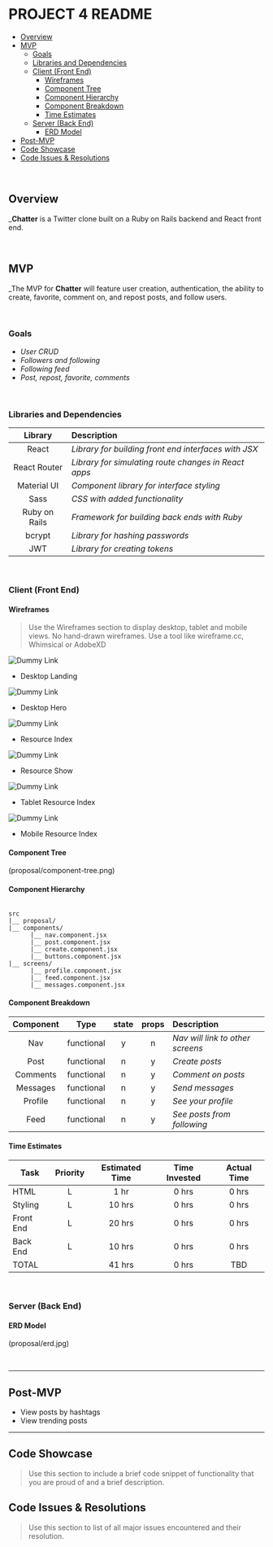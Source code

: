 # PROJECT 4 README <!-- omit in toc -->

- [Overview](#overview)
- [MVP](#mvp)
  - [Goals](#goals)
  - [Libraries and Dependencies](#libraries-and-dependencies)
  - [Client (Front End)](#client-front-end)
    - [Wireframes](#wireframes)
    - [Component Tree](#component-tree)
    - [Component Hierarchy](#component-hierarchy)
    - [Component Breakdown](#component-breakdown)
    - [Time Estimates](#time-estimates)
  - [Server (Back End)](#server-back-end)
    - [ERD Model](#erd-model)
- [Post-MVP](#post-mvp)
- [Code Showcase](#code-showcase)
- [Code Issues & Resolutions](#code-issues--resolutions)

<br>

## Overview

\_**Chatter** is a Twitter clone built on a Ruby on Rails backend and React front end.

<br>

## MVP

\_The MVP for **Chatter** will feature user creation, authentication, the ability to create, favorite, comment on, and repost posts, and follow users.

<br>

### Goals

- _User CRUD_
- _Followers and following_
- _Following feed_
- _Post, repost, favorite, comments_

<br>

### Libraries and Dependencies

|    Library    | Description                                          |
| :-----------: | :--------------------------------------------------- |
|     React     | _Library for building front end interfaces with JSX_ |
| React Router  | _Library for simulating route changes in React apps_ |
|  Material UI  | _Component library for interface styling_            |
|     Sass      | _CSS with added functionality_                       |
| Ruby on Rails | _Framework for building back ends with Ruby_         |
|    bcrypt     | _Library for hashing passwords_                      |
|      JWT      | _Library for creating tokens_                        |

<br>

### Client (Front End)

#### Wireframes

> Use the Wireframes section to display desktop, tablet and mobile views. No hand-drawn wireframes. Use a tool like wireframe.cc, Whimsical or AdobeXD

![Dummy Link](url)

- Desktop Landing

![Dummy Link](url)

- Desktop Hero

![Dummy Link](url)

- Resource Index

![Dummy Link](url)

- Resource Show

![Dummy Link](url)

- Tablet Resource Index

![Dummy Link](url)

- Mobile Resource Index

#### Component Tree

(proposal/component-tree.png)

#### Component Hierarchy

```structure

src
|__ proposal/
|__ components/
      |__ nav.component.jsx
      |__ post.component.jsx
      |__ create.component.jsx
      |__ buttons.component.jsx
|__ screens/
      |__ profile.component.jsx
      |__ feed.component.jsx
      |__ messages.component.jsx

```

#### Component Breakdown

| Component |    Type    | state | props | Description                      |
| :-------: | :--------: | :---: | :---: | :------------------------------- |
|    Nav    | functional |   y   |   n   | _Nav will link to other screens_ |
|   Post    | functional |   n   |   y   | _Create posts_                   |
| Comments  | functional |   n   |   y   | _Comment on posts_               |
| Messages  | functional |   n   |   y   | _Send messages_                  |
|  Profile  | functional |   n   |   y   | _See your profile_               |
|   Feed    | functional |   n   |   y   | _See posts from following_       |

#### Time Estimates

| Task      | Priority | Estimated Time | Time Invested | Actual Time |
| --------- | :------: | :------------: | :-----------: | :---------: |
| HTML      |    L     |      1 hr      |     0 hrs     |    0 hrs    |
| Styling   |    L     |     10 hrs     |     0 hrs     |    0 hrs    |
| Front End |    L     |     20 hrs     |     0 hrs     |    0 hrs    |
| Back End  |    L     |     10 hrs     |     0 hrs     |    0 hrs    |
| TOTAL     |          |     41 hrs     |     0 hrs     |     TBD     |

<br>

### Server (Back End)

#### ERD Model

(proposal/erd.jpg)

<br>

---

## Post-MVP

- View posts by hashtags
- View trending posts

---

## Code Showcase

> Use this section to include a brief code snippet of functionality that you are proud of and a brief description.

## Code Issues & Resolutions

> Use this section to list of all major issues encountered and their resolution.
